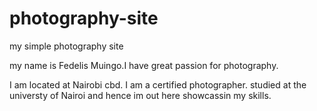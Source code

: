 # photography-site
my simple photography site

my name is Fedelis Muingo.I have great passion for photography.

I am located at Nairobi cbd.
I am a certified photographer. studied at the universty of Nairoi and hence im out here showcassin my skills.
